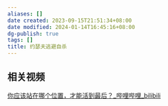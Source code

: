 ```yaml
---
aliases: []
date created: 2023-09-15T21:51:34+08:00
date modified: 2024-01-14T16:45:16+08:00
dg-publish: true
tags: []
title: 约瑟夫逃避自杀
---
```


## 相关视频
[你应该站在哪个位置，才能活到最后？\_哔哩哔哩\_bilibili](https://www.bilibili.com/video/BV1KM4y1V7tQ/?spm_id_from=333.337.search-card.all.click&vd_source=20cb3e7c6ad3d64f0eb2d763ff005080)